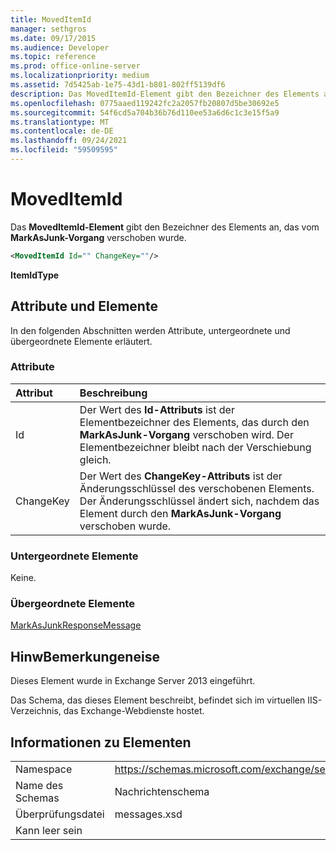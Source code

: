 ```yaml
---
title: MovedItemId
manager: sethgros
ms.date: 09/17/2015
ms.audience: Developer
ms.topic: reference
ms.prod: office-online-server
ms.localizationpriority: medium
ms.assetid: 7d5425ab-1e75-43d1-b801-802ff5139df6
description: Das MovedItemId-Element gibt den Bezeichner des Elements an, das vom MarkAsJunk-Vorgang verschoben wurde.
ms.openlocfilehash: 0775aaed119242fc2a2057fb20807d5be30692e5
ms.sourcegitcommit: 54f6cd5a704b36b76d110ee53a6d6c1c3e15f5a9
ms.translationtype: MT
ms.contentlocale: de-DE
ms.lasthandoff: 09/24/2021
ms.locfileid: "59509595"
---
```

# <a name="moveditemid"></a>MovedItemId

Das **MovedItemId-Element** gibt den Bezeichner des Elements an, das vom **MarkAsJunk-Vorgang** verschoben wurde. 
  
```XML
<MovedItemId Id="" ChangeKey=""/>
```

 **ItemIdType**
## <a name="attributes-and-elements"></a>Attribute und Elemente

In den folgenden Abschnitten werden Attribute, untergeordnete und übergeordnete Elemente erläutert.
  
### <a name="attributes"></a>Attribute

|**Attribut**|**Beschreibung**|
|:-----|:-----|
|Id  <br/> |Der Wert des **Id-Attributs** ist der Elementbezeichner des Elements, das durch den **MarkAsJunk-Vorgang** verschoben wird. Der Elementbezeichner bleibt nach der Verschiebung gleich.  <br/> |
|ChangeKey  <br/> |Der Wert des **ChangeKey-Attributs** ist der Änderungsschlüssel des verschobenen Elements. Der Änderungsschlüssel ändert sich, nachdem das Element durch den **MarkAsJunk-Vorgang** verschoben wurde.  <br/> |
   
### <a name="child-elements"></a>Untergeordnete Elemente

Keine.
  
### <a name="parent-elements"></a>Übergeordnete Elemente

[MarkAsJunkResponseMessage](markasjunkresponsemessage.md)
  
## <a name="remarks"></a>HinwBemerkungeneise

Dieses Element wurde in Exchange Server 2013 eingeführt.
  
Das Schema, das dieses Element beschreibt, befindet sich im virtuellen IIS-Verzeichnis, das Exchange-Webdienste hostet.
  
## <a name="element-information"></a>Informationen zu Elementen

|||
|:-----|:-----|
|Namespace  <br/> |https://schemas.microsoft.com/exchange/services/2006/messages  <br/> |
|Name des Schemas  <br/> |Nachrichtenschema  <br/> |
|Überprüfungsdatei  <br/> |messages.xsd  <br/> |
|Kann leer sein  <br/> ||
   

